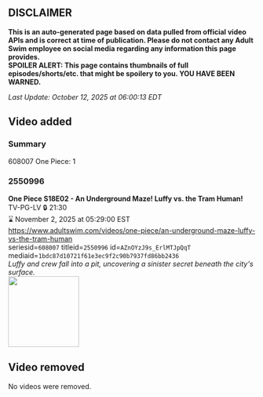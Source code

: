 ## DISCLAIMER
**This is an auto-generated page based on data pulled from official video APIs and is correct at time of publication. Please do not contact any Adult Swim employee on social media regarding any information this page provides.**  
**SPOILER ALERT: This page contains thumbnails of full episodes/shorts/etc. that might be spoilery to you. YOU HAVE BEEN WARNED.**  

_Last Update: October 12, 2025 at 06:00:13 EDT_
## Video added
### Summary
608007 One Piece: 1  
### 2550996
**One Piece S18E02 - An Underground Maze! Luffy vs. the Tram Human!**  
TV-PG-LV 🔒 21:30  
⌛ November 2, 2025 at 05:29:00 EST  
https://www.adultswim.com/videos/one-piece/an-underground-maze-luffy-vs-the-tram-human  
seriesid=`608007` titleid=`2550996` id=`AZnOYzJ9s_ErlMTJpQqT` mediaid=`1bdc87d10721f61e3ec9f2c90b7937fd86bb2436`  
_Luffy and crew fall into a pit, uncovering a sinister secret beneath the city's surface._  
<a href="https://media.cdn.adultswim.com/uploads/20251010/thumbnails/2_2510101434106-OP748_S18ep2.jpg"><img src="https://media.cdn.adultswim.com/uploads/20251010/thumbnails/2_2510101434106-OP748_S18ep2.jpg" height="144px" /></a>
## Video removed
No videos were removed.  
